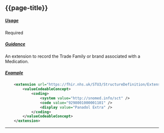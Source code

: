 ## {{page-title}}

<h5><ins>Usage</ins></h5>

<span class="mro-circle Required" title="Required"></span> Required


<h5><ins>Guidance</ins></h5>

An extension to record the Trade Family or brand associated with a Medication. 

<h5><ins>Example</ins></h5>

```xml
    <extension url="https://fhir.nhs.uk/STU3/StructureDefinition/Extension-GPConnect-MedicationTradeFamily-1">
        <valueCodeableConcept>
            <coding>
                <system value="http://snomed.info/sct" />
                <code value="9298001000001101" />
                <display value="Panadol Extra" />
            </coding>
        </valueCodeableConcept>
    </extension>
```

---